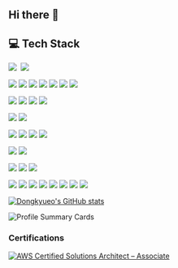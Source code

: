 ## Hi there 👋

<!--
**dongkyueo-ros/dongkyueo-ros** is a ✨ _special_ ✨ repository because its `README.md` (this file) appears on your GitHub profile.

Here are some ideas to get you started:

- 🔭 I’m currently working on ...
- 🌱 I’m currently learning ...
- 👯 I’m looking to collaborate on ...
- 🤔 I’m looking for help with ...
- 💬 Ask me about ...
- 📫 How to reach me: ...
- 😄 Pronouns: ...
- ⚡ Fun fact: ...
-->

## 💻 Tech Stack
<p>
  <img src="https://img.shields.io/badge/C++-00599C?style=flat-plastic&logo=C%2B%2B&logoColor=white"/></a>&nbsp 
  <img src="https://img.shields.io/badge/Python-3766AB?style=flat-plastic&logo=Python&logoColor=white"/></a>&nbsp 
</p>

<p>
  <img src="https://img.shields.io/badge/Linux-FCC624?style=flat-plastic&logo=linux&logoColor=black"/>
  <img src="https://img.shields.io/badge/Ubuntu-E95420?style=flat-plastic&logo=ubuntu&logoColor=white"/>
  <img src="https://img.shields.io/badge/RHEL-EE0000?style=flat-plastic&logo=redhat&logoColor=white"/>
  <img src="https://img.shields.io/badge/Rocky%20Linux-10B981?style=flat-plastic&logo=rockylinux&logoColor=white"/>
  <img src="https://img.shields.io/badge/CentOS-262577?style=flat-plastic&logo=centos&logoColor=white"/>
  <img src="https://img.shields.io/badge/Amazon%20AWS-232F3E?style=flat-plastic&logo=amazonwebservices&logoColor=white"/>
  <img src="https://img.shields.io/badge/Azure_AI-0078D4?style=for-flat-plastic&logo=azure&logoColor=white"/>
</p>

<p>
  <img src="https://img.shields.io/badge/Docker-2496ED?style=flat-plastic&logo=docker&logoColor=white"/> 
  <img src="https://img.shields.io/badge/Kubernetes-326CE5?style=flat-plastic&logo=kubernetes&logoColor=white"/>
  <img src="https://img.shields.io/badge/KubeSpray-3D647F?style=flat-plastic&logo=kubespray&logoColor=white"/>
  <img src="https://img.shields.io/badge/Amazon%20EKS-FF9900?style=flat-plastic&logo=amazoneks&logoColor=white"/>
</p>

<p>
  <img src="https://img.shields.io/badge/ArgoCD-EF7B4D?style=flat-plastic&logo=argo&logoColor=white"/> 
  <img src="https://img.shields.io/badge/LENS-3D90CE?style=flat-plastic&logo=lens&logoColor=white"/>
</p>

<p>
  <img src="https://img.shields.io/badge/Grafana-F46800?style=flat-plastic&logo=grafana&logoColor=white"/>
  <img src="https://img.shields.io/badge/Prometheus-E6522C?style=flat-plastic&logo=prometheus&logoColor=white"/>
  <img src="https://img.shields.io/badge/Telegraf-3E4E88?style=flat-plastic&logo=influxdb&logoColor=white"/>
  <img src="https://img.shields.io/badge/InfluxDB-22ADF6?style=flat-plastic&logo=influxdb&logoColor=white"/>
</p>

<p>
  <img src="https://img.shields.io/badge/Terraform-844FBA?style=flat-plastic&logo=terraform&logoColor=white"/>
  <img src="https://img.shields.io/badge/Ansible-EE0000?style=flat-plastic&logo=ansible&logoColor=white"/>
</p>

<p>
  <img src="https://img.shields.io/badge/GitHub%20Actions-2088FF?style=flat-plastic&logo=githubactions&logoColor=white"/>
  <img src="https://img.shields.io/badge/GitLab%20CI-FC6D26?style=flat-plastic&logo=gitlab&logoColor=white"/>
  <img src="https://img.shields.io/badge/Bitbucket%20Pipeline-0052CC?style=flat-plastic&logo=bitbucket&logoColor=white"/>
</p>

<p>
  <img src="https://img.shields.io/badge/Git-F05032?style=flat-plastic&logo=git&logoColor=white"/>
  <img src="https://img.shields.io/badge/GitHub-181717?style=flat-plastic&logo=github&logoColor=white"/>
  <img src="https://img.shields.io/badge/GitLab-FC6D26?style=flat-plastic&logo=gitlab&logoColor=white"/>
  <img src="https://img.shields.io/badge/Bitbucket-0052CC?style=flat-plastic&logo=bitbucket&logoColor=white"/>
  <img src="https://img.shields.io/badge/Jira-0053CC?style=flat-plastic&logo=jira&logoColor=white"/>
  <img src="https://img.shields.io/badge/Confluence-172B4D?style=flat-plastic&logo=confluence&logoColor=white"/>
  <img src="https://img.shields.io/badge/Notion-000000?style=flat-plastic&logo=notion&logoColor=white"/>
  <img src="https://img.shields.io/badge/Slack-4A154B?style=flat-plastic&logo=slack&logoColor=white"/>
</p>

[![Dongkyueo's GitHub stats](https://github-readme-stats.vercel.app/api?username=dongkyueo-ros&theme=swift)](https://github.com/dongkyueo-ros/github-readme-stats)

<!--[![trophy](https://github-profile-trophy.vercel.app/?username=dongkyueo-ros)](https://github.com/dongkyueo-ros/github-profile-trophy)-->

![Profile Summary Cards](https://github-profile-summary-cards.vercel.app/api/cards/profile-details?username=dongkyueo-ros&theme=vue)

### Certifications

<!--START_SECTION:badges-->
[![AWS Certified Solutions Architect – Associate](https://images.credly.com/size/110x110/images/0e284c3f-5164-4b21-8660-0d84737941bc/image.png)](http://www.credly.com/badges/6aed9606-ac65-462d-ae7d-dfed5942a2bd "AWS Certified Solutions Architect – Associate")
<!--END_SECTION:badges-->
